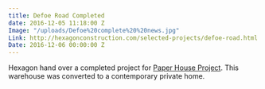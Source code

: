 ```yaml
---
title: Defoe Road Completed
date: 2016-12-05 11:18:00 Z
Image: "/uploads/Defoe%20complete%20%20news.jpg"
Link: http://hexagonconstruction.com/selected-projects/defoe-road.html
Date: 2016-12-06 00:00:00 Z
---
```


Hexagon hand over a completed project for [Paper House Project](http://www.paperhouseproject.co.uk). This warehouse was converted to a contemporary private home. 